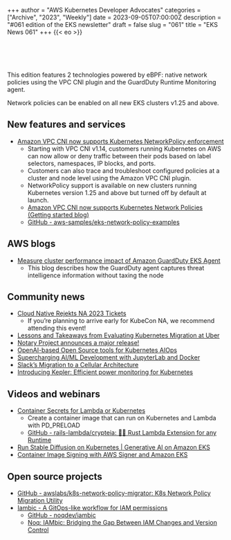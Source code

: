 +++
author = "AWS Kubernetes Developer Advocates"
categories = ["Archive", "2023", "Weekly"]
date = 2023-09-05T07:00:00Z
description = "#061 edition of the EKS newsletter"
draft = false
slug = "061"
title = "EKS News 061"
+++
{{< eo >}}

<br/><br/><br/><br/>
This edition features 2 technologies powered by eBPF: native network policies using the VPC CNI plugin and the GuardDuty Runtime Monitoring agent. 

Network policies can be enabled on all new EKS clusters v1.25 and above. 

## New features and services

* [Amazon VPC CNI now supports Kubernetes NetworkPolicy enforcement](https://aws.amazon.com/about-aws/whats-new/2023/08/amazon-vpc-cni-kubernetes-networkpolicy-enforcement/)
    * Starting with VPC CNI v1.14, customers running Kubernetes on AWS can now allow or deny traffic between their pods based on label selectors, namespaces, IP blocks, and ports. 
    * Customers can also trace and troubleshoot configured policies at a cluster and node level using the Amazon VPC CNI plugin. 
    * NetworkPolicy support is available on new clusters running Kubernetes version 1.25 and above but turned off by default at launch.
    * [Amazon VPC CNI now supports Kubernetes Network Policies (Getting started blog)](https://aws.amazon.com/blogs/containers/amazon-vpc-cni-now-supports-kubernetes-network-policies/)
    * [GitHub - aws-samples/eks-network-policy-examples](https://github.com/aws-samples/eks-network-policy-examples)

## AWS blogs

* [Measure cluster performance impact of Amazon GuardDuty EKS Agent](https://aws.amazon.com/blogs/containers/measure-cluster-performance-impact-of-amazon-guardduty-eks-agent/)
    * This blog describes how the GuardDuty agent captures threat intelligence information without taxing the node

## Community news

* [Cloud Native Rejekts NA 2023 Tickets](https://www.eventbrite.com/e/cloud-native-rejekts-na-2023-tickets-658343030727?aff=oddtdtcreator)
    * If you’re planning to arrive early for KubeCon NA, we recommend attending this event!
* [Lessons and Takeaways from Evaluating Kubernetes Migration at Uber](https://gartsolutions.medium.com/lessons-and-takeaways-from-evaluating-kubernetes-migration-at-uber-7e0bf69e1c63)
* [Notary Project announces a major release!](https://www.cncf.io/blog/2023/08/28/notary-project-announces-a-major-release/)
* [OpenAI-based Open Source tools for Kubernetes AIOps](https://blog.palark.com/chatgpt-tools-for-kubernetes/)
* [Supercharging AI/ML Development with JupyterLab and Docker](https://www.docker.com/blog/supercharging-ai-ml-development-with-jupyterlab-and-docker/)
* [Slack’s Migration to a Cellular Architecture](https://slack.engineering/slacks-migration-to-a-cellular-architecture/)
* [Introducing Kepler: Efficient power monitoring for Kubernetes](https://next.redhat.com/2023/08/22/introducing-kepler-efficient-power-monitoring-for-kubernetes/)

## Videos and webinars

* [Container Secrets for Lambda or Kubernetes](https://www.youtube.com/watch?v=Bxp6PVFp8p0)
    * Create a container image that can run on Kubernetes and Lambda with PD_PRELOAD
    * [GitHub - rails-lambda/crypteia: 🧱🔐 Rust Lambda Extension for any Runtime](https://github.com/rails-lambda/crypteia)
* [Run Stable Diffusion on Kubernetes | Generative AI on Amazon EKS](https://www.youtube.com/watch?v=-41bX6AjMu4&t=1501s)
* [Container Image Signing with AWS Signer and Amazon EKS](https://www.youtube.com/watch?v=p5gqe5bNXXU&t=313s)

## Open source projects

* [GitHub - awslabs/k8s-network-policy-migrator: K8s Network Policy Migration Utility](https://github.com/awslabs/k8s-network-policy-migrator)
* [Iambic - A GitOps-like workflow for IAM permissions](https://docs.iambic.org/)
    * [GitHub - noqdev/iambic](https://github.com/noqdev/iambic)
    * [Noq: IAMbic: Bridging the Gap Between IAM Changes and Version Control](https://www.noq.dev/blog/iambic-bridging-the-gap-between-iam-changes-and-version-control)

